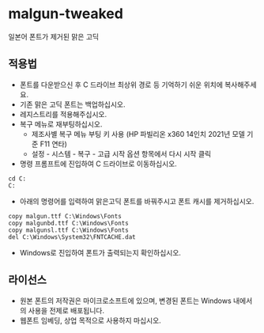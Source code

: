 # malgun-tweaked
일본어 폰트가 제거된 맑은 고딕

## 적용법

* 폰트를 다운받으신 후 C 드라이브 최상위 경로 등 기억하기 쉬운 위치에 복사해주세요.
* 기존 맑은 고딕 폰트는 백업하십시오.
* 레지스트리를 적용해주십시오.
* 복구 메뉴로 재부팅하십시오.
  * 제조사별 복구 메뉴 부팅 키 사용 (HP 파빌리온 x360 14인치 2021년 모델 기준 F11 연타)
  * 설정 - 시스템 - 복구 - 고급 시작 옵션 항목에서 다시 시작 클릭
* 명령 프롬프트에 진입하여 C 드라이브로 이동하십시오.

```
cd C:
C:
```

* 아래의 명령어를 입력하여 맑은고딕 폰트를 바꿔주시고 폰트 캐시를 제거하십시오.

```
copy malgun.ttf C:\Windows\Fonts
copy malgunbd.ttf C:\Windows\Fonts
copy malgunsl.ttf C:\Windows\Fonts
del C:\Windows\System32\FNTCACHE.dat
```

* Windows로 진입하여 폰트가 출력되는지 확인하십시오.

## 라이선스

* 원본 폰트의 저작권은 마이크로소프트에 있으며, 변경된 폰트는 Windows 내에서의 사용을 전제로 배포됩니다.
* 웹폰트 임베딩, 상업 목적으로 사용하지 마십시오.
